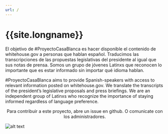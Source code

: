 ```yaml
---
url: /
---
```

# {{site.longname}}

El objetivo de #ProyectoCasaBlanca es hacer disponible el contenido de whitehouse.gov a personas que hablan español. Traducimos las transcripciones de las propuestas legislativas del presidente al igual que sus notas de prensa. Somos un grupo de jóvenes Latinxs que reconocen lo importante que es estar informado sin importar qué idioma hablan.

#ProyectoCasaBlanca aims to provide Spanish-speakers with access to relevant information posted on whitehouse.gov. We translate the transcripts of the president’s legislative proposals and press briefings. We are an independent group of Latinxs who recognize the importance of staying informed regardless of language preference.

<center>
Para contribuir a este proyecto, abre un issue en github. O comunicate con los administradores.
</center>

![alt text](/images/whitehouse-rainbow.jpg "White House")

